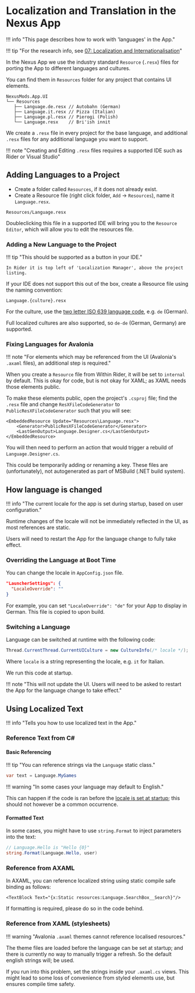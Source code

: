 # Localization and Translation in the Nexus App

!!! info "This page describes how to work with 'languages' in the App."

!!! tip "For the research info, see [07: Localization and Internationalisation](../decisions/backend/0007-localization-and-internationalisation.md)"

In the Nexus App we use the industry standard `Resource` (`.resx`) files for porting
the App to different languages and cultures.

You can find them in `Resources` folder for any project that contains UI elements.

```
NexusMods.App.UI
└── Resources
   ├── Language.de.resx // Autobahn (German)
   ├── Language.it.resx // Pizza (Italian)
   ├── Language.pl.resx // Pierogi (Polish)
   └── Language.resx    // Bri'ish innit
```

We create a `.resx` file in every project for the base language, and additional `.resx`
files for any additional language you want to support.

!!! note "Creating and Editing `.resx` files requires a supported IDE such as Rider or Visual Studio"

## Adding Languages to a Project

- Create a folder called `Resources`, if it does not already exist.
- Create a Resource file (right click folder, `Add` -> `Resources`), name it `Language.resx`.

```
Resources/Language.resx
```

Doubleclicking this file in a supported IDE will bring you to the `Resource Editor`,
which will allow you to edit the resources file.

### Adding a New Language to the Project

!!! tip "This should be supported as a button in your IDE."

    In Rider it is top left of 'Localization Manager', above the project listing.

If your IDE does not support this out of the box, create a Resource file using the naming convention:

```
Language.{culture}.resx
```
For the culture, use the [two letter ISO 639 language code][iso-lang-code], e.g. `de` (German).

Full localized cultures are also supported, so `de-de` (German, Germany) are supported.

### Fixing Languages for Avalonia

!!! note "For elements which may be referenced from the UI (Avalonia's `.axaml` files), an additional step is required."

When you create a `Resource` file from Within Rider, it will be set to `internal` by default.
This is okay for code, but is not okay for XAML; as XAML needs those elements public.

To make these elements public, open the project's `.csproj` file; find the `.resx` file and change
`ResXFileCodeGenerator` to `PublicResXFileCodeGenerator` such that you will see:

```
<EmbeddedResource Update="Resources\Language.resx">
    <Generator>PublicResXFileCodeGenerator</Generator>
    <LastGenOutput>Language.Designer.cs</LastGenOutput>
</EmbeddedResource>
```

You will then need to perform an action that would trigger a rebuild of `Language.Designer.cs`.

This could be temporarily adding or renaming a key. These files are (unfortunately), not autogenerated as part of MSBuild
(.NET build system).

## How language is changed

!!! info "The current locale for the app is set during startup, based on user configuration."

Runtime changes of the locale will not be immediately reflected in the UI, as most references are static.

Users will need to restart the App for the language change to fully take effect.

### Overriding the Language at Boot Time

You can change the locale in `AppConfig.json` file.

```json
"LauncherSettings": {
  "LocaleOverride": ""
}
```

For example, you can set `"LocaleOverride": "de"` for your App to display in German.
This file is copied to upon build.

### Switching a Language

Language can be switched at runtime with the following code:

```csharp
Thread.CurrentThread.CurrentUICulture = new CultureInfo(/* locale */);
```

Where `locale` is a string representing the locale, e.g. `it` for Italian.

We run this code at startup.

!!! note "This will not update the UI. Users will need to be asked to restart the App for the language change to take effect."

## Using Localized Text

!!! info "Tells you how to use localized text in the App."

### Reference Text from C\#

#### Basic Referencing

!!! tip "You can reference strings via the `Language` static class."

```csharp
var text = Language.MyGames
```

!!! warning "In some cases your language may default to English."

This can happen if the code is ran before the [locale is set at startup](#switching-a-language);
this should not however be a common occurrence.

#### Formatted Text

In some cases, you might have to use `string.Format` to inject parameters into the text:

```csharp
// Language.Hello is "Hello {0}"
string.Format(Language.Hello, user)
```

### Reference from AXAML

In AXAML, you can reference localized string using static compile safe binding as follows:

```xaml
<TextBlock Text="{x:Static resources:Language.SearchBox__Search}"/>
```

If formatting is required, please do so in the code behind.

### Reference from XAML (stylesheets)

!!! warning "Avalonia `.axaml` themes cannot reference localised resources."

The theme files are loaded before the language can be set at startup; and there is currently no way to manually
trigger a refresh. So the default english strings will; be used.

If you run into this problem, set the strings inside your `.axaml.cs` views.
This might lead to some loss of convenience from styled elements use, but ensures compile time safety.

[iso-lang-code]: https://en.wikipedia.org/wiki/List_of_ISO_639_language_codes
